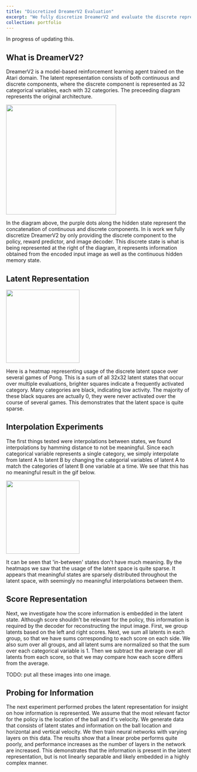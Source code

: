 ```yaml
---
title: "Discretized DreamerV2 Evaluation"
excerpt: "We fully discretize DreamerV2 and evaluate the discrete representation learned by the model. Work in progress."
collection: portfolio
---
```


In progress of updating this.

What is DreamerV2?
-----

DreamerV2 is a model-based reinforcement learning agent trained on the Atari domain. The latent representation consists of both continuous and discrete components, where the discrete component is represented as 32 categorical variables, each with 32 categories. The preceeding diagram represents the original architecture.

<img src="https://ellamorgan.ca/images/dreamerv2.png" height="300">

In the diagram above, the purple dots along the hidden state represent the concatenation of continuous and discrete components. In is work we fully discretize DreamerV2 by only providing the discrete component to the policy, reward predictor, and image decoder. This discrete state is what is being represented at the right of the diagram, it represents information obtained from the encoded input image as well as the continuous hidden memory state.

Latent Representation
-----

<img src="https://ellamorgan.ca/images/latent_heatmap.png" height="200">

Here is a heatmap representing usage of the discrete latent space over several games of Pong. This is a sum of all 32x32 latent states that occur over multiple evaluations, brighter squares indicate a frequently activated category. Many categories are black, indicating low activity. The majority of these black squares are actually 0, they were never activated over the course of several games. This demonstrates that the latent space is quite sparse.

Interpolation Experiments
-----

The first things tested were interpolations between states, we found interpolations by hamming distance to not be meaningful. Since each categorical variable represents a single category, we simply interpolate from latent A to latent B by changing the categorial variables of latent A to match the categories of latent B one variable at a time. We see that this has no meaningful result in the gif below.

<img src="https://ellamorgan.ca/images/interpolation.gif" height="200">

It can be seen that 'in-between' states don't have much meaning. By the heatmaps we saw that the usage of the latent space is quite sparse. It appears that meaningful states are sparsely distributed throughout the latent space, with seemingly no meaningful interpolations between them.

Score Representation
-----

Next, we investigate how the score information is embedded in the latent state. Although score shouldn't be relevant for the policy, this information is required by the decoder for reconstructing the input image. First, we group latents based on the left and right scores. Next, we sum all latents in each group, so that we have sums corresponding to each score on each side. We also sum over all groups, and all latent sums are normalized so that the sum over each categorical variable is 1. Then we subtract the average over all latents from each score, so that we may compare how each score differs from the average.

TODO: put all these images into one image.

Probing for Information
-----

The next experiment performed probes the latent representation for insight on how information is represented. We assume that the most relevant factor for the policy is the location of the ball and it's velocity. We generate data that consists of latent states and information on the ball location and horizontal and vertical velocity. We then train neural networks with varying layers on this data. The results show that a linear probe performs quite poorly, and performance increases as the number of layers in the network are increased. This demonstrates that the information is present in the latent representation, but is not linearly separable and likely embedded in a highly complex manner.
